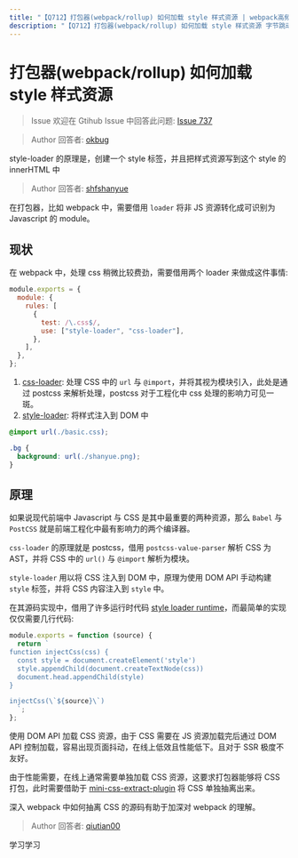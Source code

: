 ```yaml
---
title: "【Q712】打包器(webpack/rollup) 如何加载 style 样式资源 | webpack高频面试题"
description: "【Q712】打包器(webpack/rollup) 如何加载 style 样式资源 字节跳动面试题、阿里腾讯面试题、美团小米面试题。"
---
```


# 打包器(webpack/rollup) 如何加载 style 样式资源

> Issue
> 欢迎在 Gtihub Issue 中回答此问题: [Issue 737](https://github.com/shfshanyue/Daily-Question/issues/737)

> Author
> 回答者: [okbug](https://github.com/okbug)

style-loader 的原理是，创建一个 style 标签，并且把样式资源写到这个 style 的 innerHTML 中

> Author
> 回答者: [shfshanyue](https://github.com/shfshanyue)

在打包器，比如 webpack 中，需要借用 `loader` 将非 JS 资源转化成可识别为 Javascript 的 module。

## 现状

在 webpack 中，处理 css 稍微比较费劲，需要借用两个 loader 来做成这件事情:

```js
module.exports = {
  module: {
    rules: [
      {
        test: /\.css$/,
        use: ["style-loader", "css-loader"],
      },
    ],
  },
};
```

1. [css-loader](https://github.com/webpack-contrib/css-loader): 处理 CSS 中的 `url` 与 `@import`，并将其视为模块引入，此处是通过 postcss 来解析处理，postcss 对于工程化中 css 处理的影响力可见一斑。
1. [style-loader](https://github.com/webpack-contrib/style-loader): 将样式注入到 DOM 中

```css
@import url(./basic.css);

.bg {
  background: url(./shanyue.png);
}
```

## 原理

如果说现代前端中 Javascript 与 CSS 是其中最重要的两种资源，那么 `Babel` 与 `PostCSS` 就是前端工程化中最有影响力的两个编译器。

`css-loader` 的原理就是 postcss，借用 `postcss-value-parser` 解析 CSS 为 AST，并将 CSS 中的 `url()` 与 `@import` 解析为模块。

`style-loader` 用以将 CSS 注入到 DOM 中，原理为使用 DOM API 手动构建 `style` 标签，并将 CSS 内容注入到 `style` 中。

在其源码实现中，借用了许多运行时代码 [style loader runtime](https://github.com/webpack-contrib/style-loader/tree/master/src/runtime)，而最简单的实现仅仅需要几行代码:

```js
module.exports = function (source) {
  return `
function injectCss(css) {
  const style = document.createElement('style')
  style.appendChild(document.createTextNode(css))
  document.head.appendChild(style)
}

injectCss(\`${source}\`)
  `;
};
```

使用 DOM API 加载 CSS 资源，由于 CSS 需要在 JS 资源加载完后通过 DOM API 控制加载，容易出现页面抖动，在线上低效且性能低下。且对于 SSR 极度不友好。

由于性能需要，在线上通常需要单独加载 CSS 资源，这要求打包器能够将 CSS 打包，此时需要借助于 [mini-css-extract-plugin](https://github.com/webpack-contrib/mini-css-extract-plugin) 将 CSS 单独抽离出来。

深入 webpack 中如何抽离 CSS 的源码有助于加深对 webpack 的理解。

> Author
> 回答者: [qiutian00](https://github.com/qiutian00)

学习学习
